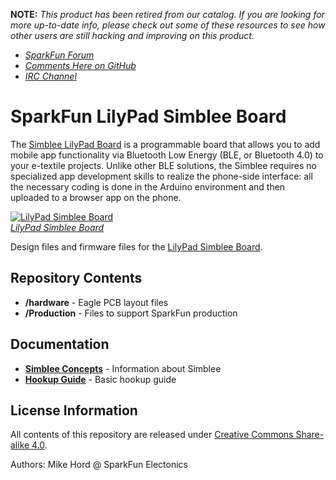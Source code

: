 **NOTE:** *This product has been retired from our catalog. If you are looking for more up-to-date info, please check out some of these resources to see how other users are still hacking and improving on this product.*
* *[SparkFun Forum](https://forum.sparkfun.com/)*
* *[Comments Here on GitHub](https://github.com/sparkfun/SparkFun_LilyPad_Simblee/issues)*
* *[IRC Channel](https://www.sparkfun.com/news/263)*

SparkFun LilyPad Simblee Board  
==================

The [Simblee LilyPad Board](https://www.sparkfun.com/products/13633) is a programmable board that allows you to add mobile app functionality via Bluetooth Low Energy (BLE, or Bluetooth 4.0) to your e-textile projects. Unlike other BLE solutions, the Simblee requires no specialized app development skills to realize the phone-side interface: all the necessary coding is done in the Arduino environment and then uploaded to a browser app on the phone.

[![LilyPad Simblee Board](https://cdn.sparkfun.com//assets/parts/1/1/0/2/4/13633-01a.jpg)  
*LilyPad Simblee Board*](https://www.sparkfun.com/products/13633)

Design files and firmware files for the [LilyPad Simblee Board](https://www.sparkfun.com/products/13633).

Repository Contents
-------------------

* **/hardware** - Eagle PCB layout files
* **/Production** - Files to support SparkFun production

Documentation
--------------
* **[Simblee Concepts](https://learn.sparkfun.com/tutorials/simblee-concepts)** - Information about Simblee
* **[Hookup Guide](https://learn.sparkfun.com/tutorials/simblee-lilypad-hookup-guide)** - Basic hookup guide

License Information
-------------------

All contents of this repository are released under [Creative Commons Share-alike 4.0](http://creativecommons.org/licenses/by-sa/4.0/).

Authors: Mike Hord @ SparkFun Electonics

